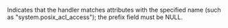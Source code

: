 Indicates that the handler matches attributes with the specified 	name (such as "system.posix_acl_access"); the prefix field must be NULL.